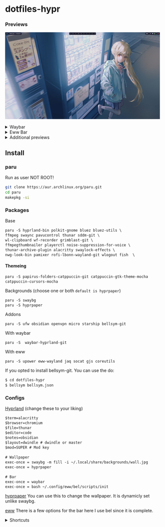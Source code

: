 # dotfiles-hypr

### Previews

![[eww-bar](assets/eww-bar.png)](assets/eww-bar.png)

<details>
<summary> Waybar </summary>

![[waybar](assets/waybar.png)](assets/waybar.png)
</details>

<details>
<summary> Eww Bar </summary>

![[eww-bar](assets/eww-bar.png)](assets/eww-bar.png)

<details>
<summary> Additional previews </summary>

![[quickmenu](assets/quickmenu.png)](assets/quickmenu.png)
![[swaync](assets/swaync.png)](assets/swaync.png)
![[datemenu](assets/datemenu.png)](assets/datemenu.png)
</details>

</details>

<details>
<summary> Additional previews </summary>

![[chromium-and-thunar.png](assets/chromium-and-thunar.png)](assets/chromium-and-thunar.png)
![[obsidian.png](assets/obsidian.png)](assets/obsidian.png)
![[terminal.png](assets/terminal.png)](assets/terminal.png)
![[code.png](assets/code.png)](assets/code.png)
</details>

## Install

### paru
Run as user NOT ROOT!
```bash
git clone https://aur.archlinux.org/paru.git
cd paru
makepkg -si
```

### Packages
Base
```
paru -S hyprland-bin polkit-gnome bluez bluez-utils \
ffmpeg swaync pavucontrol thunar sddm-git \
wl-clipboard wf-recorder grimblast-git \ 
ffmpegthumbnailer playerctl noise-suppression-for-voice \
thunar-archive-plugin alacritty swaylock-effects \
nwg-look-bin pamixer rofi-lbonn-wayland-git wlogout fish  \
```

#### Themeing
```
paru -S papirus-folders-catppuccin-git catppuccin-gtk-theme-mocha catppuccin-cursors-mocha
```

Backgrounds (choose one or both `default is hyprpaper`)
```
paru -S swaybg
paru -S hyprpaper
```

Addons
```
paru -S ufw obsidian openvpn micro starship bellsym-git 
```

With waybar
```
paru -S  waybar-hyprland-git 
```

With eww
```
paru -S upower eww-wayland jaq socat gjs coreutils
```

If you opted to install bellsym-git. You can use the do:
```bash
$ cd dotfiles-hypr
$ bellsym bellsym.json
```

### Configs

[Hyprland](.config/hypr/hyprland.conf) (change these to your liking)
```
$term=alacritty
$browser=chromium
$file=thunar
$editor=code
$notes=obsidian
$layout=dwindle # dwindle or master
$mod=SUPER # Mod key

# Wallpaper
exec-once = swaybg -m fill -i ~/.local/share/backgrounds/wall.jpg
exec-once = hyprpaper

# Bar
exec-once = waybar
exec-once = bash ~/.config/eww/bel/scripts/init
```

[hyprpaper](.config/hypr/hyprpaper.conf)
You can use this to change the wallpaper. It is dynamicly set unlike swaybg. 

[eww](.config/eww/)
There is a few options for the bar here I use bel since it is complete.


<details>
<summary> Shortcuts </summary>

| Shortcut   | What it does   |
|---|---|
| `SUPER+RETURN` | open terminal |
| `SUPER+B` | open browser |
| `SUPER+C` | open editor |
| `SUPER+O` | open notes |
| `SUPER+E` | open thunar |
| `SUPER+Q` | quit |
| `SUPER+D` | rofi |
| `SUPER+F` | fullscreen |
| `SUPER+[number]` | open workspace [number] |
| `SUPER+SHIFT+[number]` | move to workspace [number] |
</details>